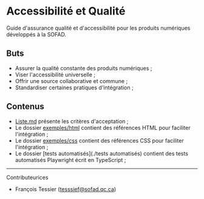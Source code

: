 # Accessibilité et Qualité
Guide d'assurance qualité et d'accessibilité pour les produits numériques développés à la SOFAD.

## Buts
- Assurer la qualité constante des produits numériques ;
- Viser l'accessibilité universelle ;
- Offrir une source collaborative et commune ;
- Standardiser certaines pratiques d'intégration ;

## Contenus
- [Liste.md](./Liste.md) présente les critères d'acceptation ;
- Le dossier [exemples/html](./exemples/html) contient des références HTML pour faciliter l'intégration ; 
- Le dossier [exemples/css](./exemples/css) contient des références CSS pour faciliter l'intégration ; 
- Le dossier [tests automatisés](./tests automatisés) contient des tests automatisés Playwright écrit en TypeScript ;

---
Contributeurices
- François Tessier (tesssief@sofad.qc.ca)

